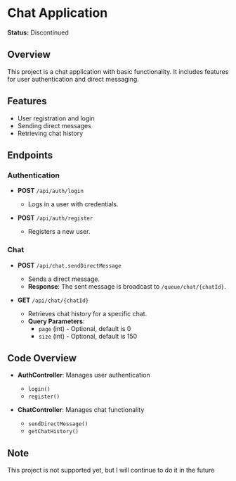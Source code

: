 # Chat Application

**Status:** Discontinued

## Overview

This project is a chat application with basic functionality. It includes features for user authentication and direct messaging.

## Features

- User registration and login
- Sending direct messages
- Retrieving chat history

## Endpoints

### Authentication

- **POST** `/api/auth/login`
    - Logs in a user with credentials.

- **POST** `/api/auth/register`
    - Registers a new user.

### Chat

- **POST** `/api/chat.sendDirectMessage`
    - Sends a direct message.
    - **Response**: The sent message is broadcast to `/queue/chat/{chatId}`.

- **GET** `/api/chat/{chatId}`
    - Retrieves chat history for a specific chat.
    - **Query Parameters**:
        - `page` (int) - Optional, default is 0
        - `size` (int) - Optional, default is 150

## Code Overview

- **AuthController**: Manages user authentication
    - `login()`
    - `register()`

- **ChatController**: Manages chat functionality
    - `sendDirectMessage()`
    - `getChatHistory()`

## Note

This project is not supported yet, but I will continue to do it in the future
